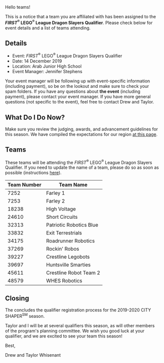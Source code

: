 Hello teams!

This is a notice that a team you are affiliated with has been assigned to the ***FIRST*<sup>&reg;</sup> LEGO<sup>&reg;</sup> League Dragon Slayers Qualifier**. Please check below for event details and a list of teams attending.

## Details

- Event: *FIRST*<sup>&reg;</sup> LEGO<sup>&reg;</sup> League Dragon Slayers Qualifier
- Date: 14 December 2019
- Location: Arab Junior High School
- Event Manager: Jennifer Stephens

Your event manager will be following up with event-specific information (including payment), so be on the lookout and make sure to check your spam folders. If you have any questions about **the event** (including payment), please contact your event manager. If you have more general questions (not specific to the event), feel free to contact Drew and Taylor.


## What Do I Do Now?

Make sure you review the judging, awards, and advancement guidelines for this season. We have compiled the expectations for our region [at this page](https://github.com/drewwhis/first-in-alabama/blob/main/first-lego-league/2019-2020/fll/judging-and-advancement.md).


## Teams

These teams will be attending the *FIRST*<sup>&reg;</sup> LEGO<sup>&reg;</sup> League Dragon Slayers Qualifier. If you need to update the name of a team, please do so as soon as possible (instructions [here](https://github.com/drewwhis/first-in-alabama/wiki/Changing-a-Team-Name)).

| Team Number | Team Name |
| ----------- | --------- |
| 7252	      | Farley 1 |
| 7253	      | Farley 2 |
| 18238	      | High Voltage |
| 24610	      | Short Circuits |
| 32313	      | Patriotic Robotics Blue |
| 33832	      | Exit Terrestrials |
| 34175	      | Roadrunner Robotics |
| 37269	      | Rockin' Robos |
| 39227	      | Crestline Legobots |
| 39697	      | Huntsville Smarties |
| 45611	      | Crestline Robot Team 2 |
| 48579	      | WHES Robotics |


## Closing

The concludes the qualifier registration process for the 2019-2020 CITY SHAPER<sup>SM</sup> season.

Taylor and I will be at several qualifiers this season, as will other members of the program's planning committee. We wish you good luck at your qualifier, and we are excited to see your team this season!

Best,

Drew and Taylor Whisenant